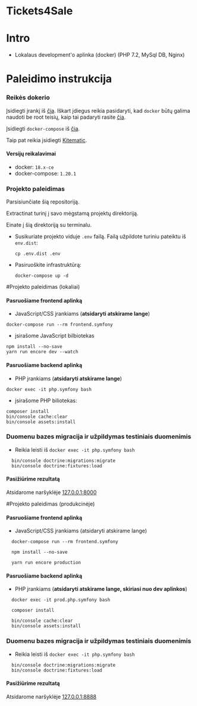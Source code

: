 Tickets4Sale
============

# Intro

- Lokalaus development'o aplinka (docker) (PHP 7.2, MySql DB, Nginx)

# Paleidimo instrukcija


### Reikės dokerio

Įsidiegti įrankį iš [čia](https://docs.docker.com/install/linux/docker-ce/ubuntu/). 
Iškart įdiegus reikia pasidaryti, kad `docker` būtų galima naudoti be root teisių, kaip tai padaryti rasite [čia](https://docs.docker.com/compose/install/).

Įsidiegti  `docker-compose` iš [čia](https://github.com/docker/compose/releases).

Taip pat reikia įsidiegti [Kitematic](https://github.com/docker/kitematic/releases).

#### Versijų reikalavimai
* docker: `18.x-ce`
* docker-compose: `1.20.1`


### Projekto paleidimas 
Parsisiunčiate šią repositoriją. 

Extractinat turinį į savo mėgstamą projektų direktoriją.

Einate į šią direktoriją su terminalu. 

* Susikuriate projekto viduje `.env` failą. Failą užpildote turiniu pateiktu iš `env.dist`:
  ```
  cp .env.dist .env
  ```

* Pasiruoškite infrastruktūrą:
  ```
  docker-compose up -d
  ```
#Projekto paleidimas (lokaliai)  
#### Pasruošiame frontend aplinką

* JavaScript/CSS įrankiams (**atsidaryti atskirame lange**)
```
docker-compose run --rm frontend.symfony
```
  * įsirašome JavaScript bilbiotekas
  ```
  npm install --no-save
  yarn run encore dev --watch
  ```

#### Pasruošiame backend aplinką


* PHP įrankiams (**atsidaryti atskirame lange**)
```
docker exec -it php.symfony bash
```
  * įsirašome PHP biliotekas:
  ```
  composer install
  bin/console cache:clear
  bin/console assets:install
  ```
### Duomenu bazes migracija ir užpildymas testiniais duomenimis
* Reikia leisti iš `docker exec -it php.symfony bash`
```
  bin/console doctrine:migrations:migrate
  bin/console doctrine:fixtures:load
```  
#### Pasižiūrime rezultatą

Atsidarome naršyklėje [127.0.0.1:8000](http://127.0.0.1:8000)

#Projekto paleidimas (produkcinėje)
#### Pasruošiame frontend aplinką

* JavaScript/CSS įrankiams (atsidaryti atskirame lange)
```
  docker-compose run --rm frontend.symfony

  npm install --no-save

  yarn run encore production
  ```
  
#### Pasruošiame backend aplinką

* PHP įrankiams (**atsidaryti atskirame lange, skiriasi nuo dev aplinkos**)
```
  docker exec -it prod.php.symfony bash

  composer install
 
  bin/console cache:clear
  bin/console assets:install
  ```
### Duomenu bazes migracija ir užpildymas testiniais duomenimis
* Reikia leisti iš `docker exec -it php.symfony bash`
```
  bin/console doctrine:migrations:migrate
  bin/console doctrine:fixtures:load
```  
  
#### Pasižiūrime rezultatą

Atsidarome naršyklėje [127.0.0.1:8888](http://127.0.0.1:8888)



